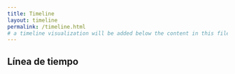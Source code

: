 ```yaml
---
title: Timeline
layout: timeline
permalink: /timeline.html
# a timeline visualization will be added below the content in this file
---
```


## Línea de tiempo
